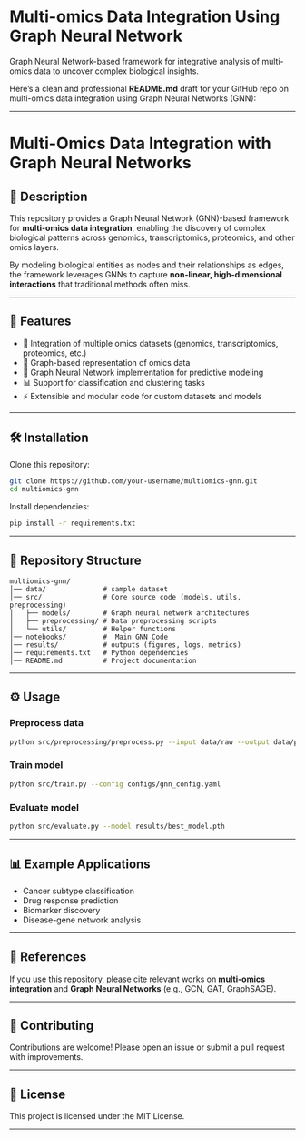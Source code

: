 # Multi-omics Data Integration Using Graph Neural Network
Graph Neural Network-based framework for integrative analysis of multi-omics data to uncover complex biological insights.

Here’s a clean and professional **README.md** draft for your GitHub repo on multi-omics data integration using Graph Neural Networks (GNN):

---

# Multi-Omics Data Integration with Graph Neural Networks

## 📌 Description

This repository provides a Graph Neural Network (GNN)-based framework for **multi-omics data integration**, enabling the discovery of complex biological patterns across genomics, transcriptomics, proteomics, and other omics layers.

By modeling biological entities as nodes and their relationships as edges, the framework leverages GNNs to capture **non-linear, high-dimensional interactions** that traditional methods often miss.

---

## 🚀 Features

* 🧬 Integration of multiple omics datasets (genomics, transcriptomics, proteomics, etc.)
* 🔗 Graph-based representation of omics data
* 🧠 Graph Neural Network implementation for predictive modeling
* 📊 Support for classification and clustering tasks
* ⚡ Extensible and modular code for custom datasets and models

---

## 🛠️ Installation

Clone this repository:

```bash
git clone https://github.com/your-username/multiomics-gnn.git
cd multiomics-gnn
```

Install dependencies:

```bash
pip install -r requirements.txt
```

---

## 📂 Repository Structure

```
multiomics-gnn/
│── data/              # sample dataset
│── src/               # Core source code (models, utils, preprocessing)
│   ├── models/        # Graph neural network architectures
│   ├── preprocessing/ # Data preprocessing scripts
│   └── utils/         # Helper functions
│── notebooks/         #  Main GNN Code
│── results/           # outputs (figures, logs, metrics)
│── requirements.txt   # Python dependencies
│── README.md          # Project documentation
```

---

## ⚙️ Usage

### Preprocess data

```bash
python src/preprocessing/preprocess.py --input data/raw --output data/processed
```

### Train model

```bash
python src/train.py --config configs/gnn_config.yaml
```

### Evaluate model

```bash
python src/evaluate.py --model results/best_model.pth
```

---

## 📊 Example Applications

* Cancer subtype classification
* Drug response prediction
* Biomarker discovery
* Disease-gene network analysis

---

## 📖 References

If you use this repository, please cite relevant works on **multi-omics integration** and **Graph Neural Networks** (e.g., GCN, GAT, GraphSAGE).

---

## 🤝 Contributing

Contributions are welcome! Please open an issue or submit a pull request with improvements.

---

## 📜 License

This project is licensed under the MIT License.

---

